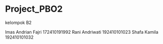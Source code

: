 # Project_PBO2

kelompok B2

Imas Andrian Fajri	172410191992
Rani Andriwati	192410101023
Shafa Kamila	192410101032
